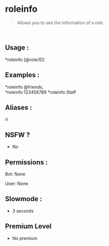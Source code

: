# roleinfo

> Allows you to see the information of a role.

<br>

## Usage :

*roleinfo [@role/ID]

## Examples :

*roleinfo @friends,
<br>*roleinfo 123456789
*roleinfo Staff

## Aliases :

ri

## NSFW ?

- No

## Permissions :

Bot: None
<br>

User: None

## Slowmode :

- 3 seconds

## Premium Level

- No premium